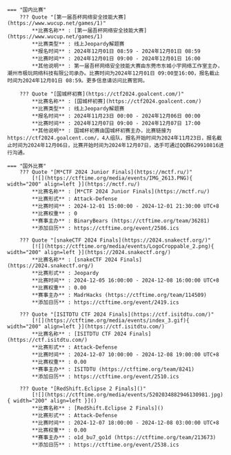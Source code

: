     === "国内比赛"
        ??? Quote "[第一届吾杯网络安全技能大赛](https://www.wucup.net/games/1)"  
            **比赛名称** : [第一届吾杯网络安全技能大赛](https://www.wucup.net/games/1)  
            **比赛类型** : 线上Jeopardy解题赛  
            **报名时间** : 2024年12月01日 08:59 - 2024年12月01日 08:59  
            **比赛时间** : 2024年12月01日 09:00 - 2024年12月01日 16:00  
            **其他说明** : 第一届吾杯网络安全技能大赛由东莞市东城小宇网络工作室主办，潮州市极玩网络科技有限公司承办。比赛时间为2024年12月01日 09:00至16:00，报名截止时间为2024年12月01日 08:59。更多信息请访问比赛官网。  
            
        ??? Quote "[国城杯初赛](https://ctf2024.goalcent.com/)"  
            **比赛名称** : [国城杯初赛](https://ctf2024.goalcent.com/)  
            **比赛类型** : 线上Jeopardy解题赛  
            **报名时间** : 2024年11月23日 00:00 - 2024年12月06日 00:00  
            **比赛时间** : 2024年12月07日 09:00 - 2024年12月07日 17:00  
            **其他说明** : 国城杯初赛由国城杯初赛主办，比赛链接为https://ctf2024.goalcent.com/，4人组队，报名开始时间为2024年11月23日，报名截止时间为2024年12月06日，比赛开始时间为2024年12月07日，选手可通过QQ群629910816进行沟通。  
                
    === "国外比赛"
        ??? Quote "[M*CTF 2024 Junior Finals](https://mctf.ru/)"  
            [![](https://ctftime.org/media/events/IMG_2613.PNG){ width="200" align=left }](https://mctf.ru/)  
            **比赛名称** : [M*CTF 2024 Junior Finals](https://mctf.ru/)  
            **比赛形式** : Attack-Defense  
            **比赛时间** : 2024-12-01 15:00:00 - 2024-12-01 21:30:00 UTC+8  
            **比赛权重** : 0  
            **赛事主办** : BinaryBears (https://ctftime.org/team/36281)  
            **添加日历** : https://ctftime.org/event/2586.ics  
            
        ??? Quote "[snakeCTF 2024 Finals](https://2024.snakectf.org/)"  
            [![](https://ctftime.org/media/events/LogoCroppable_2.png){ width="200" align=left }](https://2024.snakectf.org/)  
            **比赛名称** : [snakeCTF 2024 Finals](https://2024.snakectf.org/)  
            **比赛形式** : Jeopardy  
            **比赛时间** : 2024-12-05 16:00:00 - 2024-12-08 16:00:00 UTC+8  
            **比赛权重** : 0.00  
            **赛事主办** : MadrHacks (https://ctftime.org/team/114509)  
            **添加日历** : https://ctftime.org/event/2419.ics  
            
        ??? Quote "[ISITDTU CTF 2024 Finals](https://ctf.isitdtu.com/)"  
            [![](https://ctftime.org/media/events/index_3.gif){ width="200" align=left }](https://ctf.isitdtu.com/)  
            **比赛名称** : [ISITDTU CTF 2024 Finals](https://ctf.isitdtu.com/)  
            **比赛形式** : Attack-Defense  
            **比赛时间** : 2024-12-07 10:00:00 - 2024-12-08 19:00:00 UTC+8  
            **比赛权重** : 0.00  
            **赛事主办** : ISITDTU (https://ctftime.org/team/8241)  
            **添加日历** : https://ctftime.org/event/2510.ics  
            
        ??? Quote "[RedShift.Eclipse 2 Finals]()"  
            [![](https://ctftime.org/media/events/5202034882946130981.jpg){ width="200" align=left }]()  
            **比赛名称** : [RedShift.Eclipse 2 Finals]()  
            **比赛形式** : Attack-Defense  
            **比赛时间** : 2024-12-07 18:00:00 - 2024-12-08 03:00:00 UTC+8  
            **比赛权重** : 0.00  
            **赛事主办** : o1d_bu7_go1d (https://ctftime.org/team/213673)  
            **添加日历** : https://ctftime.org/event/2538.ics  
            